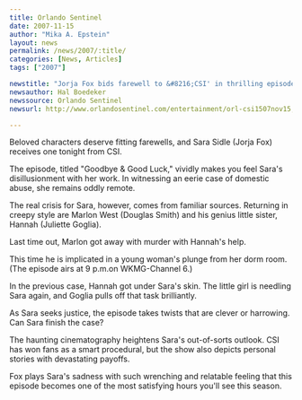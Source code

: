 ```yaml
---
title: Orlando Sentinel
date: 2007-11-15
author: "Mika A. Epstein"
layout: news
permalink: /news/2007/:title/
categories: [News, Articles]
tags: ["2007"]

newstitle: "Jorja Fox bids farewell to &#8216;CSI' in thrilling episode  "
newsauthor: Hal Boedeker
newssource: Orlando Sentinel
newsurl: http://www.orlandosentinel.com/entertainment/orl-csi1507nov15,0,1039405.story

---
```

Beloved characters deserve fitting farewells, and Sara Sidle (Jorja Fox) receives one tonight from CSI.

The episode, titled "Goodbye & Good Luck," vividly makes you feel Sara's disillusionment with her work. In witnessing an eerie case of domestic abuse, she remains oddly remote.

The real crisis for Sara, however, comes from familiar sources. Returning in creepy style are Marlon West (Douglas Smith) and his genius little sister, Hannah (Juliette Goglia).

Last time out, Marlon got away with murder with Hannah's help.

This time he is implicated in a young woman's plunge from her dorm room. (The episode airs at 9 p.m.on WKMG-Channel 6.)

In the previous case, Hannah got under Sara's skin. The little girl is needling Sara again, and Goglia pulls off that task brilliantly.

As Sara seeks justice, the episode takes twists that are clever or harrowing. Can Sara finish the case?

The haunting cinematography heightens Sara's out-of-sorts outlook. CSI has won fans as a smart procedural, but the show also depicts personal stories with devastating payoffs.

Fox plays Sara's sadness with such wrenching and relatable feeling that this episode becomes one of the most satisfying hours you'll see this season.
